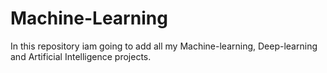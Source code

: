 # Machine-Learning
In this repository iam going to add all my Machine-learning, Deep-learning and Artificial Intelligence projects.
